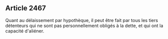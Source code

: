 Article 2467
----
Quant au délaissement par hypothèque, il peut être fait par tous les tiers
détenteurs qui ne sont pas personnellement obligés à la dette, et qui ont la
capacité d'aliéner.
